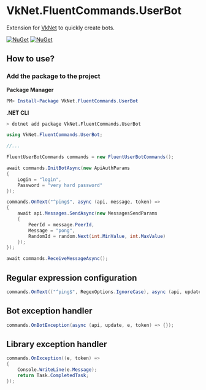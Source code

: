 # VkNet.FluentCommands.UserBot
Extension for [VkNet](https://github.com/vknet/vk) to quickly create bots.

[![NuGet](https://img.shields.io/nuget/v/VkNet.FluentCommands.UserBot.svg)](https://www.nuget.org/packages/VkNet.FluentCommands.UserBot/)
[![NuGet](https://img.shields.io/nuget/dt/VkNet.FluentCommands.UserBot.svg)](https://www.nuget.org/packages/VkNet.FluentCommands.UserBot/)

## How to use?
### Add the package to the project
**Package Manager**
``` powershell
PM> Install-Package VkNet.FluentCommands.UserBot
```
**.NET CLI**
``` bash
> dotnet add package VkNet.FluentCommands.UserBot
```
``` C#
using VkNet.FluentCommands.UserBot;

//...

FluentUserBotCommands commands = new FluentUserBotCommands();

await commands.InitBotAsync(new ApiAuthParams
{
    Login = "login",
    Password = "very hard password"
});

commands.OnText("^ping$", async (api, message, token) =>
{
    await api.Messages.SendAsync(new MessagesSendParams
    {
        PeerId = message.PeerId,
        Message = "pong",
        RandomId = random.Next(int.MinValue, int.MaxValue)
    });
});

await commands.ReceiveMessageAsync();
```
## Regular expression configuration
``` C#
commands.OnText(("^ping$", RegexOptions.IgnoreCase), async (api, update, token) => {});
```

## Bot exception handler
``` C#
commands.OnBotException(async (api, update, e, token) => {});
```

## Library exception handler
``` C#
commands.OnException((e, token) =>
{
    Console.WriteLine(e.Message);
    return Task.CompletedTask;
});
```
